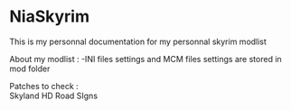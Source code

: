 # NiaSkyrim
This is my personnal documentation for my personnal skyrim modlist

About my modlist :
-INI files settings and MCM files settings are stored in mod folder

Patches to check :  
Skyland HD Road SIgns
